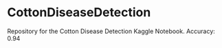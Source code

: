 # CottonDiseaseDetection
Repository for the Cotton Disease Detection Kaggle Notebook. Accuracy: 0.94
